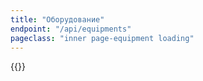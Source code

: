 ```yaml
---
title: "Оборудование"
endpoint: "/api/equipments"
pageclass: "inner page-equipment loading"
---
```

{{<equipment>}}
<br/>